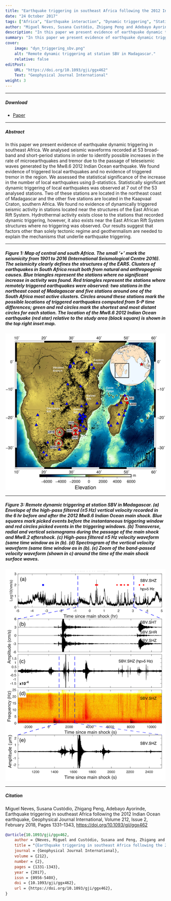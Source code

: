 ```yaml
---
title: "Earthquake triggering in southeast Africa following the 2012 Indian Ocean earthquake" 
date: "24 October 2017"
tags: ["Africa", "Earthquake interaction", "Dynamic triggering", "Statistical seismology"]
author: "Miguel Neves, Susana Custódio, Zhigang Peng and Adebayo Ayorinde"
description: "In this paper we present evidence of earthquake dynamic triggering in southeast Africa. Published in Geophysical Journal International, 2018." 
summary: "In this paper we present evidence of earthquake dynamic triggering in southeast Africa." 
cover:
    image: "dyn_triggering_sbv.png"
    alt: "Remote dynamic triggering at station SBV in Madagascar."
    relative: false
editPost:
    URL: "https://doi.org/10.1093/gji/ggx462"
    Text: "Geophysical Journal International"
weight: 3
---
```


---

##### Download

+ [Paper](Neves_et_al_2018_Earthquake_triggering_in_southeast_Africa_following_the_2012_Indian_Ocean.pdf)
<!---
+ [Online appendix](appendix1.pdf)
%+ [Code and data](https://github.com/pmichaillat/job-rationing)
--->

---

##### Abstract

In this paper we present evidence of earthquake dynamic triggering in southeast Africa. We analysed seismic waveforms recorded at 53 broad-band and short-period stations in order to identify possible increases in the rate of microearthquakes and tremor due to the passage of teleseismic waves generated by the Mw8.6 2012 Indian Ocean earthquake. We found evidence of triggered local earthquakes and no evidence of triggered tremor in the region. We assessed the statistical significance of the increase in the number of local earthquakes using β-statistics. Statistically significant dynamic triggering of local earthquakes was observed at 7 out of the 53 analysed stations. Two of these stations are located in the northeast coast of Madagascar and the other five stations are located in the Kaapvaal Craton, southern Africa. We found no evidence of dynamically triggered seismic activity in stations located near the structures of the East African Rift System. Hydrothermal activity exists close to the stations that recorded dynamic triggering, however, it also exists near the East African Rift System structures where no triggering was observed. Our results suggest that factors other than solely tectonic regime and geothermalism are needed to explain the mechanisms that underlie earthquake triggering.

---

##### Figure 1: Map of central and south Africa. The small ‘+’ mark the seismicity from 1901 to 2016 (International Seismological Centre 2016). The seismicity clearly defines the structures of the EARS. Clusters of earthquakes in South Africa result both from natural and anthropogenic causes. Blue triangles represent the stations where no significant increase in activity was found. Red triangles represent the stations where remotely triggered earthquakes were observed: two stations in the northeast coast of Madagascar and five stations around one of the South Africa most active clusters. Circles around these stations mark the possible locations of triggered earthquakes computed from S–P time differences; green and red circles mark the shortest and most distant circles for each station. The location of the Mw8.6 2012 Indian Ocean earthquake (red star) relative to the study area (black square) is shown in the top right inset map.

![](figure1.png)

---

##### Figure 3: Remote dynamic triggering at station SBV in Madagascar. (a) Envelope of the high-pass filtered (≥5 Hz) vertical velocity recorded in the 6 hr before and after the 2012 Mw8.6 Indian Ocean main shock. Blue squares mark picked events before the instantaneous triggering window and red circles picked events in the triggering windows. (b) Transverse, radial and vertical seismograms during the passage of the main shock and Mw8.2 aftershock. (c) High-pass filtered ≥5 Hz velocity waveform (same time window as in (b). (d) Spectrogram of the vertical velocity waveform (same time window as in (b). (e) Zoom of the band-passed velocity waveform (shown in c) around the time of the main shock surface waves.

![](dyn_triggering_sbv.png)

---

##### Citation

Miguel Neves, Susana Custódio, Zhigang Peng, Adebayo Ayorinde, Earthquake triggering in southeast Africa following the 2012 Indian Ocean earthquake, Geophysical Journal International, Volume 212, Issue 2, February 2018, Pages 1331–1343, https://doi.org/10.1093/gji/ggx462

```BibTeX
@article{10.1093/gji/ggx462,
    author = {Neves, Miguel and Custódio, Susana and Peng, Zhigang and Ayorinde, Adebayo},
    title = "{Earthquake triggering in southeast Africa following the 2012 Indian Ocean earthquake}",
    journal = {Geophysical Journal International},
    volume = {212},
    number = {2},
    pages = {1331-1343},
    year = {2017},
    issn = {0956-540X},
    doi = {10.1093/gji/ggx462},
    url = {https://doi.org/10.1093/gji/ggx462},
}
```

<!---
---

##### Related material

+ [Presentation slides](presentation1.pdf)
+ [Dissertation title](https://escholarship.org/uc/item/7jr3m96r) – PhD dissertation on which this paper is based.
+ [Column title](https://cep.lse.ac.uk/pubs/download/cp365.pdf) – Nontechnical column describing the paper.
--->

